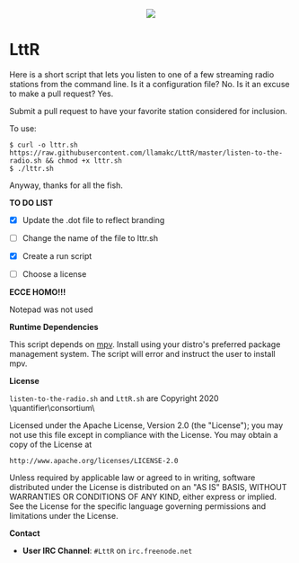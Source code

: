 <p align="center">
  <a href="https://github.com/llamakc/LttR"><img src="http://quantifier.org/~brock/lttr.png" align="center" /></a>  
</p>
<p align="center">

<h1>LttR</h1>

Here is a short script that lets you listen to one of a few streaming radio stations from the command line. Is it a configuration file? No. Is it an excuse to make a pull request? Yes.

Submit a pull request to have your favorite station considered for inclusion.

To use:
```
$ curl -o lttr.sh https://raw.githubusercontent.com/llamakc/LttR/master/listen-to-the-radio.sh && chmod +x lttr.sh
$ ./lttr.sh
```

Anyway, thanks for all the fish.

**TO DO LIST**

- [x] Update the .dot file to reflect branding
- [ ] Change the name of the file to lttr.sh
- [x] Create a run script
- [ ] Choose a license


**ECCE HOMO!!!**

Notepad was not used 
 
 **Runtime Dependencies**

This script depends on <a href="https://github.com/mpv-player/mpv">mpv</a>. Install using your distro's preferred package management system. The script will error and instruct the user to install mpv.

 **License**
 
 ```listen-to-the-radio.sh``` and ```LttR.sh``` are Copyright 2020 \\quantifier\\consortium\\

Licensed under the Apache License, Version 2.0 (the "License");
you may not use this file except in compliance with the License.
You may obtain a copy of the License at

    http://www.apache.org/licenses/LICENSE-2.0

Unless required by applicable law or agreed to in writing, software
distributed under the License is distributed on an "AS IS" BASIS,
WITHOUT WARRANTIES OR CONDITIONS OF ANY KIND, either express or implied.
See the License for the specific language governing permissions and
limitations under the License.
 
 **Contact**
 
 - **User IRC Channel**: ```#LttR``` on ```irc.freenode.net``` 
